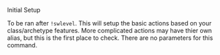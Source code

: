 Initial Setup
 
To be ran after `!swlevel`. This will setup the basic actions based on your class/archetype features. More complicated actions may have thier own alias, but this is the first place to check. There are no parameters for this command. 